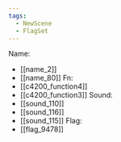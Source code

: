 ```yaml
---
tags:
  - NewScene
  - FlagSet
---
```

Name:
- [[name_2]]
- [[name_80]]
Fn:
- [[c4200_function4]]
- [[c4200_function3]]
Sound:
- [[sound_110]]
- [[sound_116]]
- [[sound_115]]
Flag:
- [[flag_9478]]
